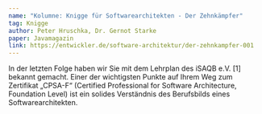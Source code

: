 ```yaml
---
name: "Kolumne: Knigge für Softwarearchitekten - Der Zehnkämpfer"
tag: Knigge
author: Peter Hruschka, Dr. Gernot Starke
paper: Javamagazin
link: https://entwickler.de/software-architektur/der-zehnkampfer-001
---
```

In der letzten Folge haben wir Sie mit dem Lehrplan des iSAQB e.V. [1] bekannt gemacht. Einer der wichtigsten Punkte 
auf Ihrem Weg zum Zertifikat „CPSA-F“ (Certified Professional for Software Architecture, Foundation Level) 
ist ein solides Verständnis des Berufsbilds eines Softwarearchitekten.